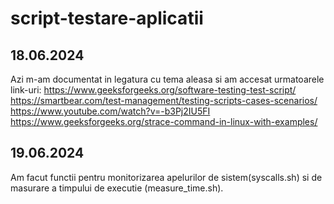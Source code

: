 # script-testare-aplicatii
## 18.06.2024
Azi m-am documentat in legatura cu tema aleasa si am accesat urmatoarele link-uri:
https://www.geeksforgeeks.org/software-testing-test-script/
https://smartbear.com/test-management/testing-scripts-cases-scenarios/
https://www.youtube.com/watch?v=-b3Pj2IU5FI
https://www.geeksforgeeks.org/strace-command-in-linux-with-examples/

## 19.06.2024
Am facut functii pentru monitorizarea apelurilor de sistem(syscalls.sh) si de masurare a timpului 
de executie (measure_time.sh).
